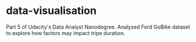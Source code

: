 # data-visualisation
Part 5 of Udacity's Data Analyst Nanodegree. Analysed Ford GoBike dataset to explore how factors may impact tripe duration.
